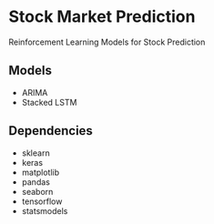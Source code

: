 # Stock Market Prediction

Reinforcement Learning Models for Stock Prediction

## Models

* ARIMA
* Stacked LSTM

## Dependencies

* sklearn
* keras
* matplotlib
* pandas
* seaborn
* tensorflow
* statsmodels